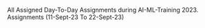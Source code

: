 All Assigned Day-To-Day Assignments during AI-ML-Training 2023.
Assignments (11-Sept-23 To 22-Sept-23)

